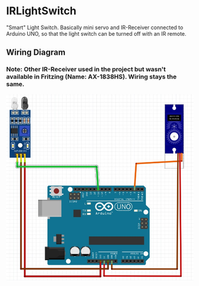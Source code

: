 # IRLightSwitch
"Smart" Light Switch. Basically mini servo and IR-Receiver connected to Arduino UNO, so that the light switch can be turned off with  an IR remote.

## Wiring Diagram
### Note: Other IR-Receiver used in the project but wasn't available in Fritzing (Name: AX-1838HS). Wiring stays the same.
![](WiringDiagram.jpg)


